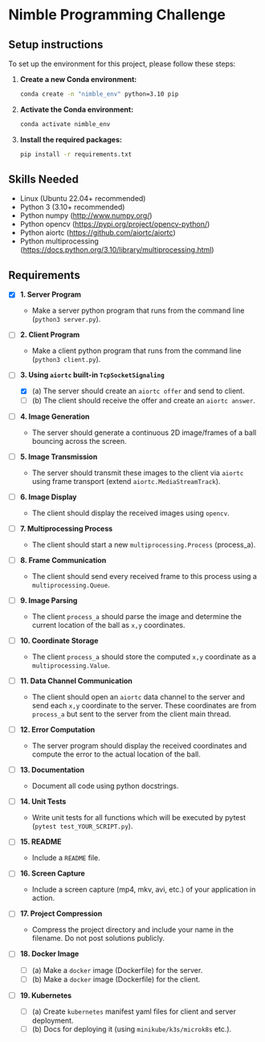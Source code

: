 # Nimble Programming Challenge

## Setup instructions

To set up the environment for this project, please follow these steps:

1. **Create a new Conda environment:**
   ```bash
   conda create -n "nimble_env" python=3.10 pip
   ```

2. **Activate the Conda environment:**
   ```bash
   conda activate nimble_env
   ```

3. **Install the required packages:**
   ```bash
   pip install -r requirements.txt
   ```


## Skills Needed
- Linux (Ubuntu 22.04+ recommended)
- Python 3 (3.10+ recommended)
- Python numpy (http://www.numpy.org/)
- Python opencv (https://pypi.org/project/opencv-python/)
- Python aiortc (https://github.com/aiortc/aiortc)
- Python multiprocessing (https://docs.python.org/3.10/library/multiprocessing.html)

## Requirements

- [x] **1. Server Program**
  - Make a server python program that runs from the command line (`python3 server.py`).

- [ ] **2. Client Program**
  - Make a client python program that runs from the command line (`python3 client.py`).

- [ ] **3. Using `aiortc` built-in `TcpSocketSignaling`**
  - [x] (a) The server should create an `aiortc offer` and send to client.
  - [ ] (b) The client should receive the offer and create an `aiortc answer`.

- [ ] **4. Image Generation**
  - The server should generate a continuous 2D image/frames of a ball bouncing across the screen.

- [ ] **5. Image Transmission**
  - The server should transmit these images to the client via `aiortc` using frame transport (extend `aiortc.MediaStreamTrack`).

- [ ] **6. Image Display**
  - The client should display the received images using `opencv`.

- [ ] **7. Multiprocessing Process**
  - The client should start a new `multiprocessing.Process` (process_a).

- [ ] **8. Frame Communication**
  - The client should send every received frame to this process using a `multiprocessing.Queue`.

- [ ] **9. Image Parsing**
  - The client `process_a` should parse the image and determine the current location of the ball as `x,y` coordinates.

- [ ] **10. Coordinate Storage**
  - The client `process_a` should store the computed `x,y` coordinate as a `multiprocessing.Value`.

- [ ] **11. Data Channel Communication**
  - The client should open an `aiortc` data channel to the server and send each `x,y` coordinate to the server. These coordinates are from `process_a` but sent to the server from the client main thread.

- [ ] **12. Error Computation**
  - The server program should display the received coordinates and compute the error to the actual location of the ball.

- [ ] **13. Documentation**
  - Document all code using python docstrings.

- [ ] **14. Unit Tests**
  - Write unit tests for all functions which will be executed by pytest (`pytest test_YOUR_SCRIPT.py`).

- [ ] **15. README**
  - Include a `README` file.

- [ ] **16. Screen Capture**
  - Include a screen capture (mp4, mkv, avi, etc.) of your application in action.

- [ ] **17. Project Compression**
  - Compress the project directory and include your name in the filename. Do not post solutions publicly.

- [ ] **18. Docker Image**
  - [ ] (a) Make a `docker` image (Dockerfile) for the server.
  - [ ] (b) Make a `docker` image (Dockerfile) for the client.

- [ ] **19. Kubernetes**
  - [ ] (a) Create `kubernetes` manifest yaml files for client and server deployment.
  - [ ] (b) Docs for deploying it (using `minikube/k3s/microk8s` etc.).